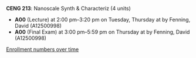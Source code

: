 **CENG 213**: Nanoscale Synth & Characteriz (4 units)

- **A00** (Lecture) at 2:00 pm–3:20 pm on Tuesday, Thursday at   by Fenning, David (A12500998)
- **A00** (Final Exam) at 3:00 pm–5:59 pm on Thursday at   by Fenning, David (A12500998)

[Enrollment numbers over time](./CENG213.tsv)
